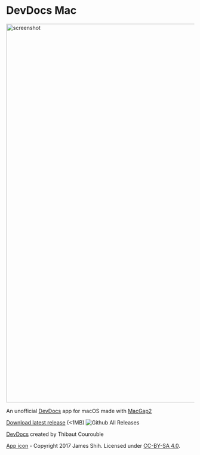 # DevDocs Mac

<img width="1012" alt="screenshot" src="https://cloud.githubusercontent.com/assets/4647136/24205826/78a32a4c-0f57-11e7-9bb7-d301de74351d.png">

An unofficial [DevDocs](https://devdocs.io) app for macOS made with [MacGap2](https://github.com/MacGapProject/MacGap2)

[Download latest release](https://github.com/hyjk2000/devdocs-mac/releases) (<1MB) ![Github All Releases](https://img.shields.io/github/downloads/hyjk2000/devdocs-mac/total.svg)

[DevDocs](https://github.com/Thibaut/devdocs) created by Thibaut Courouble

[App icon](https://github.com/hyjk2000/devdocs-mac/tree/master/MacGap/Images.xcassets/AppIcon.appiconset) - Copyright 2017 James Shih. Licensed under [CC-BY-SA 4.0](http://creativecommons.org/licenses/by-sa/4.0/).
